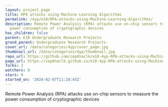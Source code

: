 ```yaml
---
layout: project_page
title: RPA attacks using Machine Learning Algorithms
permalink: /4yp/e18/RPA-attacks-using-Machine-Learning-Algorithms/
description: Remote Power Analysis (RPA) attacks use on-chip sensors to measure the
  power consumption of cryptographic devices
has_children: false
parent: E18 Undergraduate Research Projects
grand_parent: Undergraduate Research Projects
cover_url: /data/categories/4yp/cover_page.jpg
thumbnail_url: /data/categories/4yp/thumbnail.jpg
repo_url: https://github.com/cepdnaclk/e18-4yp-RPA-attacks-using-Machine-Learning-Algorithms
page_url: https://cepdnaclk.github.io/e18-4yp-RPA-attacks-using-Machine-Learning-Algorithms
forks: 2
watchers: 0
stars: 0
started_on: '2024-02-07T11:28:45Z'
---
```


Remote Power Analysis (RPA) attacks use on-chip sensors to measure the power consumption of cryptographic devices